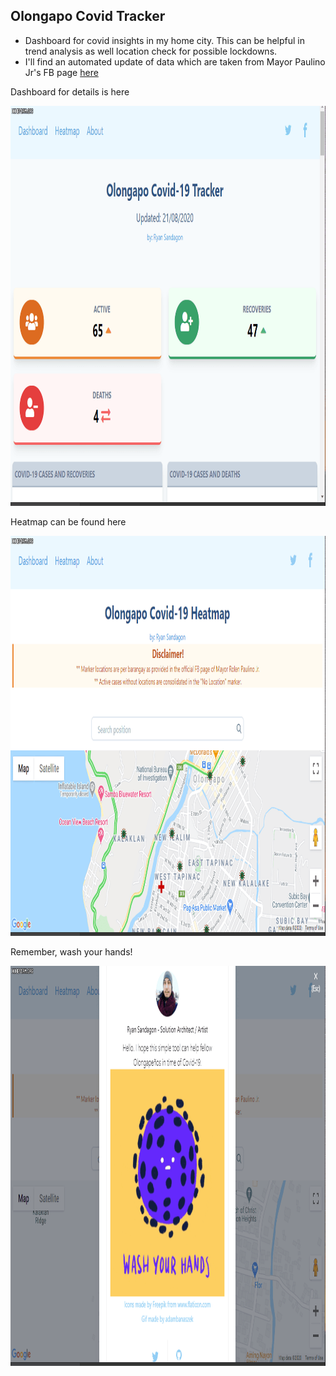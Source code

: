 ## Olongapo Covid Tracker
* Dashboard for covid insights in my home city. This can be helpful in trend analysis as well location check for possible lockdowns.
* I'll find an automated update of data which are taken from Mayor Paulino Jr's FB page [here]('https://www.facebook.com/attyrolenpaulinojr/')

Dashboard for details is here

<img src="https://raw.githubusercontent.com/rsandagon/olongapo-covid-tracker/master/images/page1.gif" width="1000" height="640" />


Heatmap can be found here

<img src="https://raw.githubusercontent.com/rsandagon/olongapo-covid-tracker/master/images/page2.gif" width="1000" height="640" />

Remember, wash your hands!

<img src="https://raw.githubusercontent.com/rsandagon/olongapo-covid-tracker/master/images/page3.gif" width="1000" height="640" />